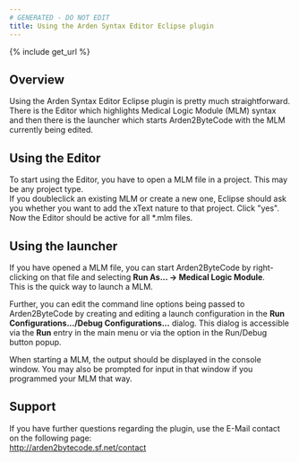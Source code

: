 ```yaml
---
# GENERATED - DO NOT EDIT
title: Using the Arden Syntax Editor Eclipse plugin
---
```

{% include get_url %}
## Overview

Using the Arden Syntax Editor Eclipse plugin is pretty much straightforward.  
There is the Editor which highlights Medical Logic Module (MLM) syntax and then there is the launcher which starts Arden2ByteCode with the MLM currently being edited.

## Using the Editor

To start using the Editor, you have to open a MLM file in a project. This may be any project type.  
If you doubleclick an existing MLM or create a new one, Eclipse should ask you whether you want to add the xText nature to that project. Click "yes".  
Now the Editor should be active for all *.mlm files.

## Using the launcher

If you have opened a MLM file, you can start Arden2ByteCode by right-clicking on that file and selecting 
**Run As... -> Medical Logic Module**.  
This is the quick way to launch a MLM.

Further, you can edit the command line options being passed to Arden2ByteCode by creating and editing a launch configuration in the **Run Configurations.../Debug Configurations...** dialog. This dialog is accessible via the **Run** entry in the main menu or via the option in the Run/Debug button popup.

When starting a MLM, the output should be displayed in the console window. You may also be prompted for input in that window if you programmed your MLM that way.

## Support

If you have further questions regarding the plugin, use the E-Mail contact on the following page:  
<http://arden2bytecode.sf.net/contact>
